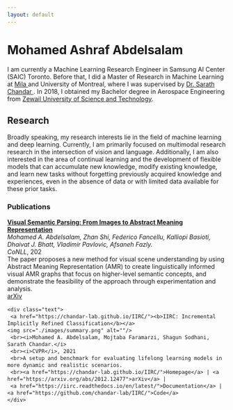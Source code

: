 ```yaml
---
layout: default
---
```


# Mohamed Ashraf Abdelsalam

I am currently a Machine Learning Research Engineer in Samsung AI Center (SAIC) Toronto. Before that, I did a Master of Research in Machine Learning at 
<a href="mila.quebec/en/"> Mila </a> and University of Montreal, where I was supervised by <a href="http://sarathchandar.in/">Dr. Sarath Chandar </a>. In 2018, I obtained my Bachelor degree in Aerospace Engineering from <a href="https://zewailcity.edu.eg/">Zewail University of Science and Technology</a>.

## Research
Broadly speaking, my research interests lie in the field of machine learning and deep learning. Currently, I am primarily focused on multimodal research research in the intersection of vision and language. Additionally, I am also interested in the area of continual learning and the development of flexible models that can accumulate new knowledge, modify existing knowledge, and learn new tasks without forgetting previously acquired knowledge and experiences, even in the absence of data or with limited data available for these prior tasks.

### Publications
 <div class="publication">
    <div class="text">
     <a href="https://arxiv.org/abs/2210.14862"><b>Visual Semantic Parsing: From Images to Abstract Meaning Representation</b></a>
     <br><i>Mohamed A. Abdelsalam, Zhan Shi, Federico Fancellu, Kalliopi Basioti, Dhaivat J. Bhatt, Vladimir Pavlovic, Afsaneh Fazly.</i>
     <br><i>CoNLL</i>, 202
     <br>The paper proposes a new method for visual scene understanding by using Abstract Meaning Representation (AMR) to create linguistically informed visual AMR graphs that focus on higher-level semantic concepts, and demonstrate the feasibility of the approach through experimentation and analysis.
     <br><a href="https://arxiv.org/abs/2210.14862">arXiv</a>
    </div>
 
 
    <div class="text">
     <a href="https://chandar-lab.github.io/IIRC/"><b>IIRC: Incremental Implicitly Refined Classification</b></a>
    <img src="./images/summary.png" alt=""/>
     <br><i>Mohamed A. Abdelsalam, Mojtaba Faramarzi, Shagun Sodhani, Sarath Chandar.</i>
     <br><i>CVPR</i>, 2021
     <br>A setup and benchmark for evaluating lifelong learning models in more dynamic and realistic scenarios.
     <br><a href="https://chandar-lab.github.io/IIRC/">Homepage</a> | <a href="https://arxiv.org/abs/2012.12477">arXiv</a> | 
     <a href="https://iirc.readthedocs.io/en/latest/">Documentation</a> | <a href="https://github.com/chandar-lab/IIRC/">Code</a>
    </div>
  </div>
